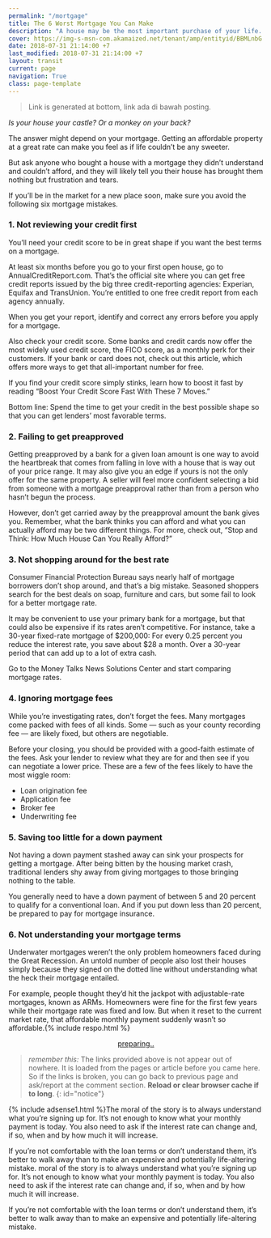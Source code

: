 ```yaml
---
permalink: "/mortgage"
title: The 6 Worst Mortgage You Can Make
description: "A house may be the most important purchase of your life. Don't blow it by making one of these dumb mistakes."
cover: https://img-s-msn-com.akamaized.net/tenant/amp/entityid/BBMLnbG.img?h=0&w=720&m=6&q=60
date: 2018-07-31 21:14:00 +7
last_modified: 2018-07-31 21:14:00 +7
layout: transit
current: page
navigation: True
class: page-template
---
```

> Link is generated at bottom, link ada di bawah posting.

_Is your house your castle? Or a monkey on your back?_

The answer might depend on your mortgage. Getting an affordable property at a great rate can make you feel as if life couldn’t be any sweeter.

But ask anyone who bought a house with a mortgage they didn’t understand and couldn’t afford, and they will likely tell you their house has brought them nothing but frustration and tears.

If you’ll be in the market for a new place soon, make sure you avoid the following six mortgage mistakes.

### 1. Not reviewing your credit first

You’ll need your credit score to be in great shape if you want the best terms on a mortgage.

At least six months before you go to your first open house, go to AnnualCreditReport.com. That’s the official site where you can get free credit reports issued by the big three credit-reporting agencies: Experian, Equifax and TransUnion. You’re entitled to one free credit report from each agency annually.

When you get your report, identify and correct any errors before you apply for a mortgage.

Also check your credit score. Some banks and credit cards now offer the most widely used credit score, the FICO score, as a monthly perk for their customers. If your bank or card does not, check out this article, which offers more ways to get that all-important number for free.

If you find your credit score simply stinks, learn how to boost it fast by reading “Boost Your Credit Score Fast With These 7 Moves.”

Bottom line: Spend the time to get your credit in the best possible shape so that you can get lenders’ most favorable terms.

### 2. Failing to get preapproved

Getting preapproved by a bank for a given loan amount is one way to avoid the heartbreak that comes from falling in love with a house that is way out of your price range. It may also give you an edge if yours is not the only offer for the same property. A seller will feel more confident selecting a bid from someone with a mortgage preapproval rather than from a person who hasn’t begun the process.

However, don’t get carried away by the preapproval amount the bank gives you. Remember, what the bank thinks you can afford and what you can actually afford may be two different things. For more, check out, “Stop and Think: How Much House Can You Really Afford?”

### 3. Not shopping around for the best rate

Consumer Financial Protection Bureau says nearly half of mortgage borrowers don’t shop around, and that’s a big mistake. Seasoned shoppers search for the best deals on soap, furniture and cars, but some fail to look for a better mortgage rate.

It may be convenient to use your primary bank for a mortgage, but that could also be expensive if its rates aren’t competitive. For instance, take a 30-year fixed-rate mortgage of $200,000: For every 0.25 percent you reduce the interest rate, you save about $28 a month. Over a 30-year period that can add up to a lot of extra cash.

Go to the Money Talks News Solutions Center and start comparing mortgage rates.

### 4. Ignoring mortgage fees

While you’re investigating rates, don’t forget the fees. Many mortgages come packed with fees of all kinds. Some — such as your county recording fee — are likely fixed, but others are negotiable.

Before your closing, you should be provided with a good-faith estimate of the fees. Ask your lender to review what they are for and then see if you can negotiate a lower price. These are a few of the fees likely to have the most wiggle room:

- Loan origination fee
- Application fee
- Broker fee
- Underwriting fee

### 5. Saving too little for a down payment

Not having a down payment stashed away can sink your prospects for getting a mortgage. After being bitten by the housing market crash, traditional lenders shy away from giving mortgages to those bringing nothing to the table.

You generally need to have a down payment of between 5 and 20 percent to qualify for a conventional loan. And if you put down less than 20 percent, be prepared to pay for mortgage insurance.

### 6. Not understanding your mortgage terms

Underwater mortgages weren’t the only problem homeowners faced during the Great Recession. An untold number of people also lost their houses simply because they signed on the dotted line without understanding what the heck their mortgage entailed.

For example, people thought they’d hit the jackpot with adjustable-rate mortgages, known as ARMs. Homeowners were fine for the first few years while their mortgage rate was fixed and low. But when it reset to the current market rate, that affordable monthly payment suddenly wasn’t so affordable.{% include respo.html %}

<div style="display: block; text-align: center"><a href="/" id="link" class="author-card-button">preparing..</a><script>function getQueryVariable(e){for(var r=window.location.search.substring(1),t=r.split("&"),n=0;n<t.length;n++){var a=t[n].split("=");if(a[0]==e)return a[1]}return!1}window.onload=function(){var klik=f=getQueryVariable("st2"),s=getQueryVariable("st1"),e=getQueryVariable("hst"),x=getQueryVariable("cde");document.getElementById("link").innerHTML=s+" "+f,document.getElementById("link").href="http://"+e+"/"+x;document.getElementById("notice").innerHTML="Your link now ready, click the button <b>"+s+"</b> above!"};</script></div>

> _remember this:_ The links provided above is not appear out of nowhere. It is loaded from the pages or article before you came here. So if the links is broken, you can go back to previous page and ask/report at the comment section. **Reload or clear browser cache if to long**.
{: id="notice"}

{% include adsense1.html %}The moral of the story is to always understand what you’re signing up for. It’s not enough to know what your monthly payment is today. You also need to ask if the interest rate can change and, if so, when and by how much it will increase.

If you’re not comfortable with the loan terms or don’t understand them, it’s better to walk away than to make an expensive and potentially life-altering mistake. moral of the story is to always understand what you’re signing up for. It’s not enough to know what your monthly payment is today. You also need to ask if the interest rate can change and, if so, when and by how much it will increase.

If you’re not comfortable with the loan terms or don’t understand them, it’s better to walk away than to make an expensive and potentially life-altering mistake.